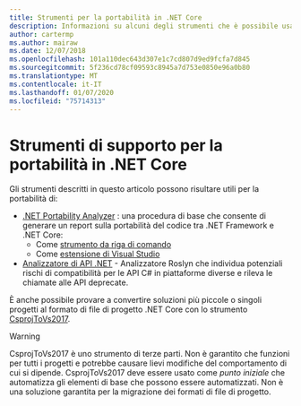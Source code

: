 ```yaml
---
title: Strumenti per la portabilità in .NET Core
description: Informazioni su alcuni degli strumenti che è possibile usare per la portabilità in .NET Core
author: cartermp
ms.author: mairaw
ms.date: 12/07/2018
ms.openlocfilehash: 101a110dec643d307e1c7cd807d9ed9fcfa7d845
ms.sourcegitcommit: 5f236cd78cf09593c8945a7d753e0850e96a0b80
ms.translationtype: MT
ms.contentlocale: it-IT
ms.lasthandoff: 01/07/2020
ms.locfileid: "75714313"
---
```

# <a name="tools-to-help-with-porting-to-net-core"></a>Strumenti di supporto per la portabilità in .NET Core

Gli strumenti descritti in questo articolo possono risultare utili per la portabilità di:

- [.NET Portability Analyzer](../../standard/analyzers/portability-analyzer.md) : una procedura di base che consente di generare un report sulla portabilità del codice tra .NET Framework e .NET Core:
  - Come [strumento da riga di comando](https://github.com/Microsoft/dotnet-apiport/releases)
  - Come [estensione di Visual Studio](https://visualstudiogallery.msdn.microsoft.com/1177943e-cfb7-4822-a8a6-e56c7905292b)
- [Analizzatore di API .NET](../../standard/analyzers/api-analyzer.md) - Analizzatore Roslyn che individua potenziali rischi di compatibilità per le API C# in piattaforme diverse e rileva le chiamate alle API deprecate.

È anche possibile provare a convertire soluzioni più piccole o singoli progetti al formato di file di progetto .NET Core con lo strumento [CsprojToVs2017](https://github.com/hvanbakel/CsprojToVs2017).

> [!WARNING] 
> CsprojToVs2017 è uno strumento di terze parti. Non è garantito che funzioni per tutti i progetti e potrebbe causare lievi modifiche del comportamento di cui si dipende. CsprojToVs2017 deve essere usato come _punto iniziale_ che automatizza gli elementi di base che possono essere automatizzati. Non è una soluzione garantita per la migrazione dei formati di file di progetto.
